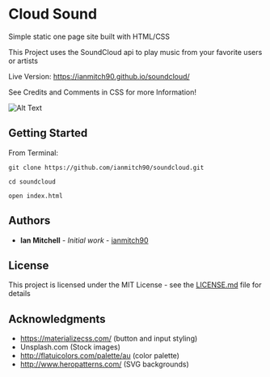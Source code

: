 # Cloud Sound

Simple static one page site built with HTML/CSS

This Project uses the SoundCloud api to play music from your favorite users or artists

Live Version: https://ianmitch90.github.io/soundcloud/

See Credits and Comments in CSS for more Information!

![Alt Text](https://thumbs.gfycat.com/GiftedAstonishingAtlanticblackgoby-size_restricted.gif)

## Getting Started

From Terminal:

```
git clone https://github.com/ianmitch90/soundcloud.git

cd soundcloud

open index.html
```




## Authors

* **Ian Mitchell** - *Initial work* - [ianmitch90](https://github.com/ianmitch90)


## License

This project is licensed under the MIT License - see the [LICENSE.md](LICENSE.md) file for details

## Acknowledgments

* https://materializecss.com/ (button and input styling)
* Unsplash.com (Stock images)
* http://flatuicolors.com/palette/au (color palette)
* http://www.heropatterns.com/ (SVG backgrounds)

